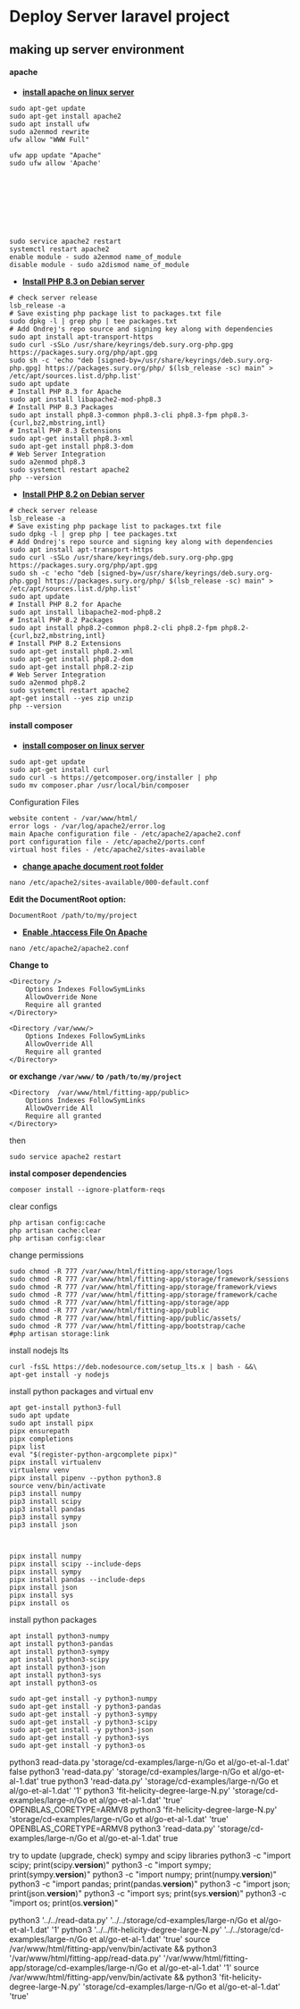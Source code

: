 # Deploy Server laravel project

## making up server environment

#### apache
- **[install apache on linux server](https://phoenixnap.com/kb/how-to-install-apache-web-server-on-ubuntu-18-04)**

```
sudo apt-get update
sudo apt-get install apache2
sudo apt install ufw
sudo a2enmod rewrite
ufw allow "WWW Full"

ufw app update "Apache"
sudo ufw allow 'Apache'









sudo service apache2 restart
systemctl restart apache2
enable module - sudo a2enmod name_of_module
disable module - sudo a2dismod name_of_module
```
- **[Install PHP 8.3 on Debian server](https://php.watch/articles/php-8.3-install-upgrade-on-debian-ubuntu)**

```
# check server release
lsb_release -a
# Save existing php package list to packages.txt file
sudo dpkg -l | grep php | tee packages.txt
# Add Ondrej's repo source and signing key along with dependencies
sudo apt install apt-transport-https
sudo curl -sSLo /usr/share/keyrings/deb.sury.org-php.gpg https://packages.sury.org/php/apt.gpg
sudo sh -c 'echo "deb [signed-by=/usr/share/keyrings/deb.sury.org-php.gpg] https://packages.sury.org/php/ $(lsb_release -sc) main" > /etc/apt/sources.list.d/php.list'
sudo apt update
# Install PHP 8.3 for Apache
sudo apt install libapache2-mod-php8.3
# Install PHP 8.3 Packages 
sudo apt install php8.3-common php8.3-cli php8.3-fpm php8.3-{curl,bz2,mbstring,intl}
# Install PHP 8.3 Extensions 
sudo apt-get install php8.3-xml
sudo apt-get install php8.3-dom
# Web Server Integration 
sudo a2enmod php8.3
sudo systemctl restart apache2
php --version
```

- **[Install PHP 8.2 on Debian server](https://php.watch/articles/php-8.3-install-upgrade-on-debian-ubuntu)**

```
# check server release
lsb_release -a
# Save existing php package list to packages.txt file
sudo dpkg -l | grep php | tee packages.txt
# Add Ondrej's repo source and signing key along with dependencies
sudo apt install apt-transport-https
sudo curl -sSLo /usr/share/keyrings/deb.sury.org-php.gpg https://packages.sury.org/php/apt.gpg
sudo sh -c 'echo "deb [signed-by=/usr/share/keyrings/deb.sury.org-php.gpg] https://packages.sury.org/php/ $(lsb_release -sc) main" > /etc/apt/sources.list.d/php.list'
sudo apt update
# Install PHP 8.2 for Apache
sudo apt install libapache2-mod-php8.2
# Install PHP 8.2 Packages 
sudo apt install php8.2-common php8.2-cli php8.2-fpm php8.2-{curl,bz2,mbstring,intl}
# Install PHP 8.2 Extensions 
sudo apt-get install php8.2-xml
sudo apt-get install php8.2-dom
sudo apt-get install php8.2-zip
# Web Server Integration 
sudo a2enmod php8.2
sudo systemctl restart apache2
apt-get install --yes zip unzip 
php --version
```

#### install composer
- **[install composer on linux server]()**
```
sudo apt-get update
sudo apt-get install curl
sudo curl -s https://getcomposer.org/installer | php
sudo mv composer.phar /usr/local/bin/composer
```

Configuration Files
```
website content - /var/www/html/
error logs - /var/log/apache2/error.log
main Apache configuration file - /etc/apache2/apache2.conf
port configuration file - /etc/apache2/ports.conf
virtual host files - /etc/apache2/sites-available
```
- **[change apache document root folder](https://askubuntu.com/questions/337874/change-apache-document-root-folder-to-secondary-hard-drive)**
```
nano /etc/apache2/sites-available/000-default.conf
```
**Edit the DocumentRoot option:**
```
DocumentRoot /path/to/my/project
```
- **[Enable .htaccess File On Apache](https://phoenixnap.com/kb/how-to-set-up-enable-htaccess-apache)**

```
nano /etc/apache2/apache2.conf
```
**Change to**
```
<Directory />                                                                                                               
    Options Indexes FollowSymLinks
    AllowOverride None
    Require all granted                                                                                                
</Directory>
  
<Directory /var/www/>                                                                                                           
    Options Indexes FollowSymLinks                                                                                          
    AllowOverride All                                                                                                       
    Require all granted                                                                                             
</Directory> 
```
**or exchange ```/var/www/``` to ```/path/to/my/project```**
```
<Directory  /var/www/html/fitting-app/public>                                                                                                           
    Options Indexes FollowSymLinks
    AllowOverride All
    Require all granted                                                                                             
</Directory>  
```

then
```
sudo service apache2 restart
```

**instal composer dependencies**
```
composer install --ignore-platform-reqs
```
clear configs
```
php artisan config:cache
php artisan cache:clear
php artisan config:clear
```
change permissions
```
sudo chmod -R 777 /var/www/html/fitting-app/storage/logs
sudo chmod -R 777 /var/www/html/fitting-app/storage/framework/sessions
sudo chmod -R 777 /var/www/html/fitting-app/storage/framework/views
sudo chmod -R 777 /var/www/html/fitting-app/storage/framework/cache
sudo chmod -R 777 /var/www/html/fitting-app/storage/app
sudo chmod -R 777 /var/www/html/fitting-app/public
sudo chmod -R 777 /var/www/html/fitting-app/public/assets/
sudo chmod -R 777 /var/www/html/fitting-app/bootstrap/cache
#php artisan storage:link
```
install nodejs lts
```
curl -fsSL https://deb.nodesource.com/setup_lts.x | bash - &&\
apt-get install -y nodejs
```


install python packages and virtual env
```
apt get-install python3-full
sudo apt update
sudo apt install pipx
pipx ensurepath
pipx completions
pipx list
eval "$(register-python-argcomplete pipx)"
pipx install virtualenv
virtualenv venv
pipx install pipenv --python python3.8
source venv/bin/activate
pip3 install numpy
pip3 install scipy
pip3 install pandas
pip3 install sympy
pip3 install json



pipx install numpy
pipx install scipy --include-deps
pipx install sympy
pipx install pandas --include-deps
pipx install json
pipx install sys
pipx install os
```


install python packages
```
apt install python3-numpy
apt install python3-pandas
apt install python3-sympy
apt install python3-scipy
apt install python3-json
apt install python3-sys
apt install python3-os
```
```
sudo apt-get install -y python3-numpy
sudo apt-get install -y python3-pandas
sudo apt-get install -y python3-sympy
sudo apt-get install -y python3-scipy
sudo apt-get install -y python3-json
sudo apt-get install -y python3-sys
sudo apt-get install -y python3-os
```

python3 read-data.py 'storage/cd-examples/large-n/Go et al/go-et-al-1.dat' false
python3 'read-data.py' 'storage/cd-examples/large-n/Go et al/go-et-al-1.dat' true
python3 'read-data.py' 'storage/cd-examples/large-n/Go et al/go-et-al-1.dat' '1'
python3 'fit-helicity-degree-large-N.py' 'storage/cd-examples/large-n/Go et al/go-et-al-1.dat' 'true'
OPENBLAS_CORETYPE=ARMV8 python3 'fit-helicity-degree-large-N.py' 'storage/cd-examples/large-n/Go et al/go-et-al-1.dat' 'true'
OPENBLAS_CORETYPE=ARMV8 python3 'read-data.py' 'storage/cd-examples/large-n/Go et al/go-et-al-1.dat' true

try to update (upgrade, check) sympy and scipy libraries
python3 -c "import scipy; print(scipy.__version__)"
python3 -c "import sympy; print(sympy.__version__)"
python3 -c "import numpy; print(numpy.__version__)"
python3 -c "import pandas; print(pandas.__version__)"
python3 -c "import json; print(json.__version__)"
python3 -c "import sys; print(sys.__version__)"
python3 -c "import os; print(os.__version__)"

python3 '../../read-data.py' '../../storage/cd-examples/large-n/Go et al/go-et-al-1.dat' '1'
python3 '../../fit-helicity-degree-large-N.py' '../../storage/cd-examples/large-n/Go et al/go-et-al-1.dat' 'true'
source /var/www/html/fitting-app/venv/bin/activate && python3 '/var/www/html/fitting-app/read-data.py' '/var/www/html/fitting-app/storage/cd-examples/large-n/Go et al/go-et-al-1.dat' '1'
source /var/www/html/fitting-app/venv/bin/activate && python3 'fit-helicity-degree-large-N.py' 'storage/cd-examples/large-n/Go et al/go-et-al-1.dat' 'true'
